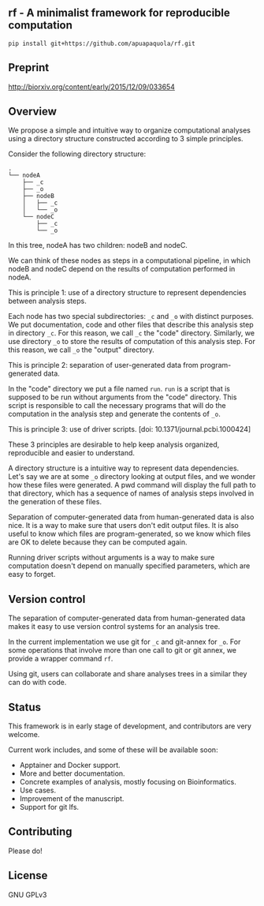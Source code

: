 ## rf - A minimalist framework for reproducible computation

```
pip install git+https://github.com/apuapaquola/rf.git
```

## Preprint 

 http://biorxiv.org/content/early/2015/12/09/033654
 
## Overview

We propose a simple and intuitive way to organize computational analyses using a directory structure constructed according to 3 simple principles.

Consider the following directory structure:

    .
    └── nodeA
        ├── _c
        ├── _o
        ├── nodeB
        │   ├── _c
        │   └── _o
        └── nodeC
            ├── _c
            └── _o


In this tree, nodeA has two children: nodeB and nodeC.

We can think of these nodes as steps in a computational pipeline, in which nodeB and nodeC depend on the results of computation performed in nodeA.

This is principle 1: use of a directory structure to represent dependencies between analysis steps.

Each node has two special subdirectories: `_c` and `_o` with distinct purposes. We put documentation, code and other files that describe this analysis step in directory `_c`. For this reason, we call `_c` the "code" directory. Similarly, we use directory `_o` to store the results of computation of this analysis step. For this reason, we call `_o` the "output" directory.

This is principle 2: separation of user-generated data from program-generated data.

In the "code" directory we put a file named `run`. `run` is a script that is supposed to be run without arguments from the "code" directory. This script is responsible to call the necessary programs that will do the computation in the analysis step and generate the contents of `_o`.

This is principle 3: use of driver scripts. [doi: 10.1371/journal.pcbi.1000424]


These 3 principles are desirable to help keep analysis organized, reproducible and easier to understand.

A directory structure is a intuitive way to represent data dependencies. Let's say we are at some `_o` directory looking at output files, and we wonder how these files were generated. A pwd command will display the full path to that directory, which has a sequence of names of analysis steps involved in the generation of these files.

Separation of computer-generated data from human-generated data is also nice. It is a way to make sure that users don't edit output files. It is also useful to know which files are program-generated, so we know which files are OK to delete because they can be computed again.

Running driver scripts without arguments is a way to make sure computation doesn't depend on manually specified parameters, which are easy to forget.



## Version control

The separation of computer-generated data from human-generated data makes it easy to use version control systems for an analysis tree.

In the current implementation we use git for `_c` and git-annex for `_o`. For some operations that involve more than one call to git or git annex, we provide a wrapper command `rf`.

Using git, users can collaborate and share analyses trees in a similar they can do with code.


## Status

This framework is in early stage of development, and contributors are very welcome.


Current work includes, and some of these will be available soon:

* Apptainer and Docker support.
* More and better documentation.
* Concrete examples of analysis, mostly focusing on Bioinformatics.
* Use cases.
* Improvement of the manuscript.
* Support for git lfs.

## Contributing

Please do!

## License

GNU GPLv3
 